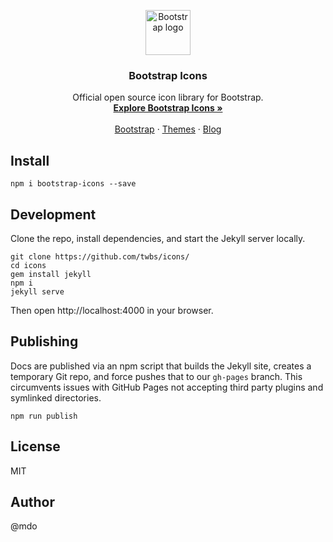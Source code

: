 <p align="center">
  <a href="https://getbootstrap.com/">
    <img src="https://getbootstrap.com/docs/4.3/assets/brand/bootstrap-solid.svg" alt="Bootstrap logo" width="72" height="72">
  </a>
</p>

<h3 align="center">Bootstrap Icons</h3>

<p align="center">
  Official open source icon library for Bootstrap.
  <br>
  <a href="https://icons.getbootstrap.com/"><strong>Explore Bootstrap Icons »</strong></a>
  <br>
  <br>
  <a href="https://getbootstrap.com/docs/4.3/">Bootstrap</a>
  ·
  <a href="https://themes.getbootstrap.com/">Themes</a>
  ·
  <a href="https://blog.getbootstrap.com/">Blog</a>
</p>

## Install

```
npm i bootstrap-icons --save
```

## Development

Clone the repo, install dependencies, and start the Jekyll server locally.

```
git clone https://github.com/twbs/icons/
cd icons
gem install jekyll
npm i
jekyll serve
```

Then open http://localhost:4000 in your browser.

## Publishing

Docs are published via an npm script that builds the Jekyll site, creates a temporary Git repo, and force pushes that to our `gh-pages` branch. This circumvents issues with GitHub Pages not accepting third party plugins and symlinked directories.

```
npm run publish
```

## License

MIT

## Author

@mdo
